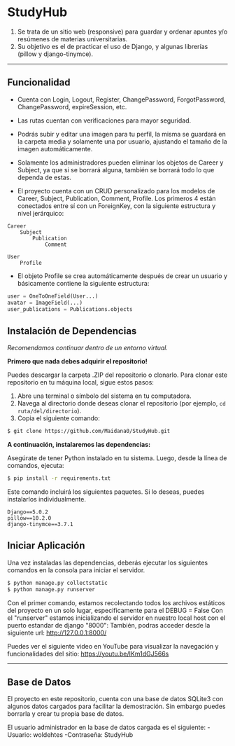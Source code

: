 # StudyHub

1. Se trata de un sitio web (responsive) para guardar y ordenar apuntes y/o resúmenes de materias universitarias.
2. Su objetivo es el de practicar el uso de Django, y algunas librerías (pillow y django-tinymce).

------------
## Funcionalidad

- Cuenta con Login, Logout, Register, ChangePassword, ForgotPassword, ChangePassword, expireSession, etc.

- Las rutas cuentan con verificaciones para mayor seguridad.

- Podrás subir y editar una imagen para tu perfil, la misma se guardará en la carpeta media y solamente una por usuario, ajustando el tamaño de la imagen automáticamente.

- Solamente los administradores pueden eliminar los objetos de Career y Subject, ya que si se borrará alguna, también se borrará todo lo que dependa de estas.

- El proyecto cuenta con un CRUD personalizado para los modelos de Career, Subject, Publication, Comment, Profile. Los primeros 4 están conectados entre sí con un ForeignKey, con la siguiente estructura y nivel jerárquico:

```
Career
	Subject
		Publication
			Comment
```

```
User
	Profile
```

- El objeto Profile se crea automáticamente después de crear un usuario y básicamente contiene la siguiente estructura:

```python
user = OneToOneField(User...)
avatar = ImageField(...)
user_publications = Publications.objects
```

## Instalación de Dependencias
_Recomendamos continuar dentro de un entorno virtual._

**Primero que nada debes adquirir el repositorio!**

Puedes descargar la carpeta .ZIP del repositorio o clonarlo. Para clonar este repositorio en tu máquina local, sigue estos pasos:

1. Abre una terminal o símbolo del sistema en tu computadora.
2. Navega al directorio donde deseas clonar el repositorio (por ejemplo, `cd ruta/del/directorio`).
3. Copia el siguiente comando: 

```bash
$ git clone https://github.com/Maidana0/StudyHub.git
```

**A continuación, instalaremos las dependencias:**

Asegúrate de tener Python instalado en tu sistema. Luego, desde la línea de comandos, ejecuta:


```bash
$ pip install -r requirements.txt
```

Este comando incluirá los siguientes paquetes. Si lo deseas, puedes instalarlos individualmente.

	Django==5.0.2
	pillow==10.2.0
	django-tinymce==3.7.1

## Iniciar Aplicación
Una vez instaladas las dependencias, deberás ejecutar los siguientes comandos en la consola para iniciar el servidor.

```bash
$ python manage.py collectstatic
$ python manage.py runserver
```

Con el primer comando, estamos recolectando todos los archivos estáticos del proyecto en un solo lugar, especificamente para el DEBUG = False
Con el "runserver" estamos inicializando el servidor en nuestro local host con el puerto estandar de django "8000":
También, podras acceder desde la siguiente url:
http://127.0.0.1:8000/

Puedes ver el siguiente video en YouTube para visualizar la navegación y funcionalidades del sitio:
https://youtu.be/IKm1dGJ566s  

------------
## Base de Datos

El proyecto en este repositorio, cuenta con una base de datos SQLite3 con algunos datos cargados para facilitar la demostración. Sin embargo puedes borrarla y crear tu propia base de datos.

El usuario administrador en la base de datos cargada es el siguiente:
	-Usuario:		woldehtes
	-Contraseña:	StudyHub